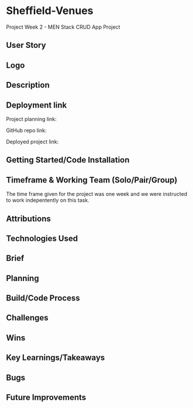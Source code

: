 # Sheffield-Venues
Project Week 2 - MEN Stack CRUD App Project

## User Story


## Logo



## Description


## Deployment link

Project planning link:

GitHub repo link:

Deployed project link: 


## Getting Started/Code Installation



## Timeframe & Working Team (Solo/Pair/Group)

The time frame given for the project was one week and we were instructed to work indepentently on this task.

## Attributions



## Technologies Used 



## Brief


## Planning


## Build/Code Process



## Challenges



## Wins



## Key Learnings/Takeaways



## Bugs



## Future Improvements
